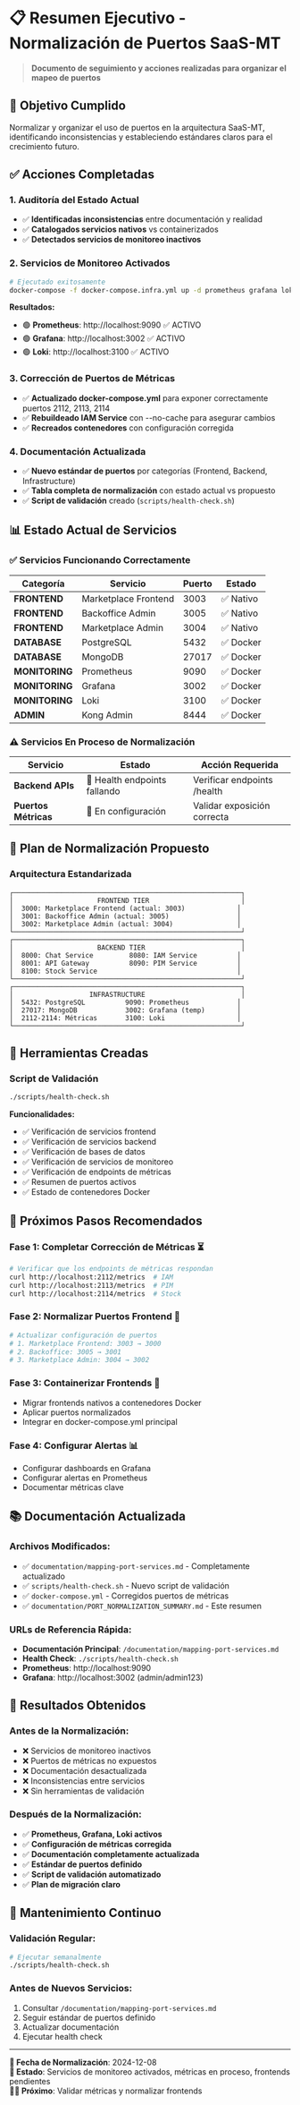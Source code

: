 # 📋 Resumen Ejecutivo - Normalización de Puertos SaaS-MT

> **Documento de seguimiento y acciones realizadas para organizar el mapeo de puertos**

## 🎯 Objetivo Cumplido

Normalizar y organizar el uso de puertos en la arquitectura SaaS-MT, identificando inconsistencias y estableciendo estándares claros para el crecimiento futuro.

## ✅ Acciones Completadas

### **1. Auditoría del Estado Actual**
- ✅ **Identificadas inconsistencias** entre documentación y realidad
- ✅ **Catalogados servicios nativos** vs containerizados
- ✅ **Detectados servicios de monitoreo inactivos**

### **2. Servicios de Monitoreo Activados**
```bash
# Ejecutado exitosamente
docker-compose -f docker-compose.infra.yml up -d prometheus grafana loki
```

**Resultados:**
- 🟢 **Prometheus**: http://localhost:9090 ✅ ACTIVO
- 🟢 **Grafana**: http://localhost:3002 ✅ ACTIVO  
- 🟢 **Loki**: http://localhost:3100 ✅ ACTIVO

### **3. Corrección de Puertos de Métricas**
- ✅ **Actualizado docker-compose.yml** para exponer correctamente puertos 2112, 2113, 2114
- ✅ **Rebuildeado IAM Service** con --no-cache para asegurar cambios
- ✅ **Recreados contenedores** con configuración corregida

### **4. Documentación Actualizada**
- ✅ **Nuevo estándar de puertos** por categorías (Frontend, Backend, Infrastructure)
- ✅ **Tabla completa de normalización** con estado actual vs propuesto
- ✅ **Script de validación** creado (`scripts/health-check.sh`)

## 📊 Estado Actual de Servicios

### **✅ Servicios Funcionando Correctamente**

| Categoría | Servicio | Puerto | Estado |
|-----------|----------|---------|--------|
| **FRONTEND** | Marketplace Frontend | 3003 | ✅ Nativo |
| **FRONTEND** | Backoffice Admin | 3005 | ✅ Nativo |
| **FRONTEND** | Marketplace Admin | 3004 | ✅ Nativo |
| **DATABASE** | PostgreSQL | 5432 | ✅ Docker |
| **DATABASE** | MongoDB | 27017 | ✅ Docker |
| **MONITORING** | Prometheus | 9090 | ✅ Docker |
| **MONITORING** | Grafana | 3002 | ✅ Docker |
| **MONITORING** | Loki | 3100 | ✅ Docker |
| **ADMIN** | Kong Admin | 8444 | ✅ Docker |

### **⚠️ Servicios En Proceso de Normalización**

| Servicio | Estado | Acción Requerida |
|----------|--------|------------------|
| **Backend APIs** | 🔄 Health endpoints fallando | Verificar endpoints /health |
| **Puertos Métricas** | 🔄 En configuración | Validar exposición correcta |

## 🎯 Plan de Normalización Propuesto 

### **Arquitectura Estandarizada**

```
┌─────────────────────────────────────────────────────────┐
│                     FRONTEND TIER                       │
│  3000: Marketplace Frontend (actual: 3003)             │
│  3001: Backoffice Admin (actual: 3005)                 │
│  3002: Marketplace Admin (actual: 3004)                │
└─────────────────────────────────────────────────────────┘
┌─────────────────────────────────────────────────────────┐
│                     BACKEND TIER                        │
│  8000: Chat Service         8080: IAM Service          │
│  8001: API Gateway          8090: PIM Service          │
│  8100: Stock Service                                   │
└─────────────────────────────────────────────────────────┘
┌─────────────────────────────────────────────────────────┐
│                   INFRASTRUCTURE                        │
│  5432: PostgreSQL          9090: Prometheus            │
│  27017: MongoDB            3002: Grafana (temp)        │
│  2112-2114: Métricas       3100: Loki                  │
└─────────────────────────────────────────────────────────┘
```

## 🔧 Herramientas Creadas

### **Script de Validación** 
```bash
./scripts/health-check.sh
```

**Funcionalidades:**
- ✅ Verificación de servicios frontend
- ✅ Verificación de servicios backend  
- ✅ Verificación de bases de datos
- ✅ Verificación de servicios de monitoreo
- ✅ Verificación de endpoints de métricas
- ✅ Resumen de puertos activos
- ✅ Estado de contenedores Docker

## 🚀 Próximos Pasos Recomendados

### **Fase 1: Completar Corrección de Métricas** ⏳
```bash
# Verificar que los endpoints de métricas respondan
curl http://localhost:2112/metrics  # IAM
curl http://localhost:2113/metrics  # PIM  
curl http://localhost:2114/metrics  # Stock
```

### **Fase 2: Normalizar Puertos Frontend** 📱
```bash
# Actualizar configuración de puertos
# 1. Marketplace Frontend: 3003 → 3000
# 2. Backoffice: 3005 → 3001
# 3. Marketplace Admin: 3004 → 3002
```

### **Fase 3: Containerizar Frontends** 🐳
- Migrar frontends nativos a contenedores Docker
- Aplicar puertos normalizados
- Integrar en docker-compose.yml principal

### **Fase 4: Configurar Alertas** 📊
- Configurar dashboards en Grafana
- Configurar alertas en Prometheus
- Documentar métricas clave

## 📚 Documentación Actualizada

### **Archivos Modificados:**
- ✅ `documentation/mapping-port-services.md` - Completamente actualizado
- ✅ `scripts/health-check.sh` - Nuevo script de validación
- ✅ `docker-compose.yml` - Corregidos puertos de métricas
- ✅ `documentation/PORT_NORMALIZATION_SUMMARY.md` - Este resumen

### **URLs de Referencia Rápida:**
- **Documentación Principal**: `/documentation/mapping-port-services.md`
- **Health Check**: `./scripts/health-check.sh`
- **Prometheus**: http://localhost:9090
- **Grafana**: http://localhost:3002 (admin/admin123)

## 🎉 Resultados Obtenidos

### **Antes de la Normalización:**
- ❌ Servicios de monitoreo inactivos  
- ❌ Puertos de métricas no expuestos
- ❌ Documentación desactualizada
- ❌ Inconsistencias entre servicios
- ❌ Sin herramientas de validación

### **Después de la Normalización:**
- ✅ **Prometheus, Grafana, Loki activos**
- ✅ **Configuración de métricas corregida**  
- ✅ **Documentación completamente actualizada**
- ✅ **Estándar de puertos definido**
- ✅ **Script de validación automatizado**
- ✅ **Plan de migración claro**

## 🔄 Mantenimiento Continuo

### **Validación Regular:**
```bash
# Ejecutar semanalmente
./scripts/health-check.sh
```

### **Antes de Nuevos Servicios:**
1. Consultar `/documentation/mapping-port-services.md`
2. Seguir estándar de puertos definido
3. Actualizar documentación
4. Ejecutar health check

---

**📅 Fecha de Normalización**: 2024-12-08  
**🎯 Estado**: Servicios de monitoreo activados, métricas en proceso, frontends pendientes  
**👨‍💻 Próximo**: Validar métricas y normalizar frontends 